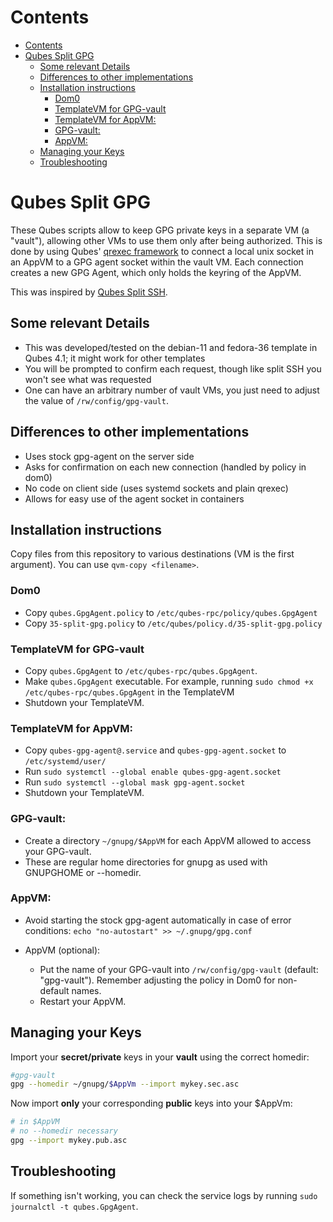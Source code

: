 
# Contents
- [Contents](#contents)
- [Qubes Split GPG](#qubes-split-gpg)
  - [Some relevant Details](#some-relevant-details)
  - [Differences to other implementations](#differences-to-other-implementations)
  - [Installation instructions](#installation-instructions)
    - [Dom0](#dom0)
    - [TemplateVM for GPG-vault](#templatevm-for-gpg-vault)
    - [TemplateVM for AppVM:](#templatevm-for-appvm)
    - [GPG-vault:](#gpg-vault)
    - [AppVM:](#appvm)
  - [Managing your Keys](#managing-your-keys)
  - [Troubleshooting](#troubleshooting)
# Qubes Split GPG

These Qubes scripts allow to keep GPG private keys in a separate VM (a "vault"), allowing other VMs to use them only after being authorized. This is done by using Qubes' [qrexec framework](https://www.qubes-os.org/doc/qrexec2/) to connect a local unix socket in an AppVM to a GPG agent socket within the vault VM. Each connection creates a new GPG Agent, which only holds the keyring of the AppVM.

This was inspired by [Qubes Split SSH](https://github.com/mtdcr/qubes-app-split-ssh).

## Some relevant Details
- This was developed/tested on the debian-11 and fedora-36 template in Qubes 4.1; it might work for other templates
- You will be prompted to confirm each request, though like split SSH you won't see what was requested
- One can have an arbitrary number of vault VMs, you just need to adjust the value of `/rw/config/gpg-vault`.


## Differences to other implementations

- Uses stock gpg-agent on the server side
- Asks for confirmation on each new connection (handled by policy in dom0)
- No code on client side (uses systemd sockets and plain qrexec)
- Allows for easy use of the agent socket in containers

## Installation instructions

Copy files from this repository to various destinations (VM is the first argument). You can use `qvm-copy <filename>`.

### Dom0

* Copy `qubes.GpgAgent.policy` to `/etc/qubes-rpc/policy/qubes.GpgAgent`
* Copy `35-split-gpg.policy` to `/etc/qubes/policy.d/35-split-gpg.policy`

### TemplateVM for GPG-vault

* Copy `qubes.GpgAgent` to `/etc/qubes-rpc/qubes.GpgAgent`.
* Make `qubes.GpgAgent` executable. For example, running `sudo chmod +x /etc/qubes-rpc/qubes.GpgAgent` in the TemplateVM
* Shutdown your TemplateVM.

### TemplateVM for AppVM:

  * Copy `qubes-gpg-agent@.service` and `qubes-gpg-agent.socket` to `/etc/systemd/user/`
  * Run `sudo systemctl --global enable qubes-gpg-agent.socket`
  * Run `sudo systemctl --global mask gpg-agent.socket`
  * Shutdown your TemplateVM.

### GPG-vault:

* Create a directory `~/gnupg/$AppVM` for each AppVM allowed to access your GPG-vault.
* These are regular home directories for gnupg as used with GNUPGHOME or --homedir.

### AppVM:

* Avoid starting the stock gpg-agent automatically in case of error conditions: `echo "no-autostart" >> ~/.gnupg/gpg.conf`

- AppVM (optional):

  * Put the name of your GPG-vault into `/rw/config/gpg-vault` (default: "gpg-vault"). Remember adjusting the policy in Dom0 for non-default names.
  * Restart your AppVM.


## Managing your Keys

Import your **secret/private** keys in your **vault** using the correct homedir:
```bash
#gpg-vault
gpg --homedir ~/gnupg/$AppVm --import mykey.sec.asc
```

Now import **only** your corresponding **public** keys into your $AppVm:
```bash
# in $AppVM
# no --homedir necessary
gpg --import mykey.pub.asc
```


## Troubleshooting

If something isn't working, you can check the service logs by running `sudo journalctl -t qubes.GpgAgent`.
